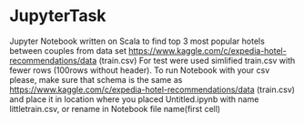 # JupyterTask
Jupyter Notebook written on Scala to find top 3 most popular hotels between couples from data set https://www.kaggle.com/c/expedia-hotel-recommendations/data (train.csv)
For test were used simlified train.csv with fewer rows (100rows without header).
To run Notebook with your csv please, make sure that schema is the same as https://www.kaggle.com/c/expedia-hotel-recommendations/data (train.csv) and place it in location where you placed Untitled.ipynb with name littletrain.csv, or rename in Notebook file name(first cell)

